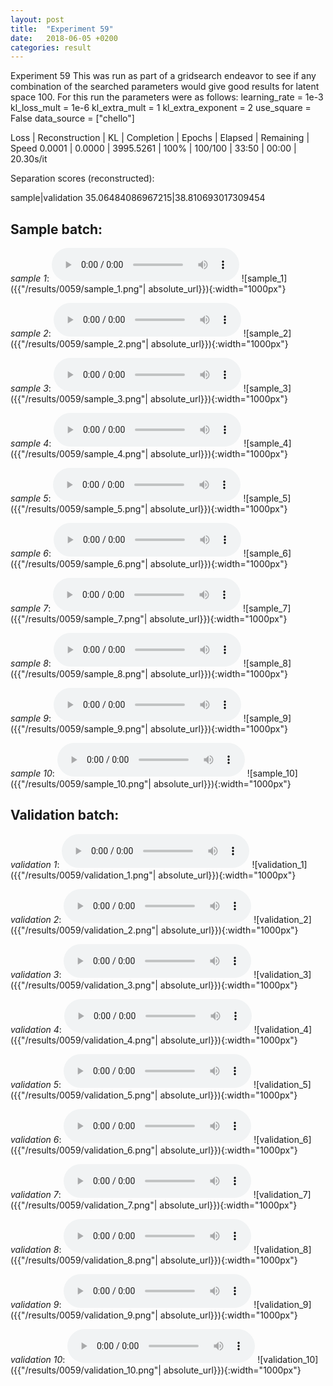 ```yaml
---
layout: post
title:  "Experiment 59"
date:   2018-06-05 +0200
categories: result
---
```

Experiment 59
This was run as part of a gridsearch endeavor to see if any combination of the searched parameters would give good results for latent space 100.
For this run the parameters were as follows:
learning_rate = 1e-3
kl_loss_mult = 1e-6
kl_extra_mult = 1
kl_extra_exponent = 2
use_square = False
data_source = ["chello"]

Loss | Reconstruction | KL | Completion | Epochs | Elapsed | Remaining | Speed
0.0001 | 0.0000 | 3995.5261 | 100% | 100/100 | 33:50 | 00:00 | 20.30s/it

Separation scores (reconstructed):

sample|validation
35.06484086967215|38.810693017309454

## **Sample batch**:
_sample 1_:
<audio src="/ResultsOverview/results/0059/sample_1.wav" controls preload></audio>
![sample_1]({{"/results/0059/sample_1.png"| absolute_url}}){:width="1000px"}

_sample 2_:
<audio src="/ResultsOverview/results/0059/sample_2.wav" controls preload></audio>
![sample_2]({{"/results/0059/sample_2.png"| absolute_url}}){:width="1000px"}

_sample 3_:
<audio src="/ResultsOverview/results/0059/sample_3.wav" controls preload></audio>
![sample_3]({{"/results/0059/sample_3.png"| absolute_url}}){:width="1000px"}

_sample 4_:
<audio src="/ResultsOverview/results/0059/sample_4.wav" controls preload></audio>
![sample_4]({{"/results/0059/sample_4.png"| absolute_url}}){:width="1000px"}

_sample 5_:
<audio src="/ResultsOverview/results/0059/sample_5.wav" controls preload></audio>
![sample_5]({{"/results/0059/sample_5.png"| absolute_url}}){:width="1000px"}

_sample 6_:
<audio src="/ResultsOverview/results/0059/sample_6.wav" controls preload></audio>
![sample_6]({{"/results/0059/sample_6.png"| absolute_url}}){:width="1000px"}

_sample 7_:
<audio src="/ResultsOverview/results/0059/sample_7.wav" controls preload></audio>
![sample_7]({{"/results/0059/sample_7.png"| absolute_url}}){:width="1000px"}

_sample 8_:
<audio src="/ResultsOverview/results/0059/sample_8.wav" controls preload></audio>
![sample_8]({{"/results/0059/sample_8.png"| absolute_url}}){:width="1000px"}

_sample 9_:
<audio src="/ResultsOverview/results/0059/sample_9.wav" controls preload></audio>
![sample_9]({{"/results/0059/sample_9.png"| absolute_url}}){:width="1000px"}

_sample 10_:
<audio src="/ResultsOverview/results/0059/sample_10.wav" controls preload></audio>
![sample_10]({{"/results/0059/sample_10.png"| absolute_url}}){:width="1000px"}

## **Validation batch**:
_validation 1_:
<audio src="/ResultsOverview/results/0059/validation_1.wav" controls preload></audio>
![validation_1]({{"/results/0059/validation_1.png"| absolute_url}}){:width="1000px"}

_validation 2_:
<audio src="/ResultsOverview/results/0059/validation_2.wav" controls preload></audio>
![validation_2]({{"/results/0059/validation_2.png"| absolute_url}}){:width="1000px"}

_validation 3_:
<audio src="/ResultsOverview/results/0059/validation_3.wav" controls preload></audio>
![validation_3]({{"/results/0059/validation_3.png"| absolute_url}}){:width="1000px"}

_validation 4_:
<audio src="/ResultsOverview/results/0059/validation_4.wav" controls preload></audio>
![validation_4]({{"/results/0059/validation_4.png"| absolute_url}}){:width="1000px"}

_validation 5_:
<audio src="/ResultsOverview/results/0059/validation_5.wav" controls preload></audio>
![validation_5]({{"/results/0059/validation_5.png"| absolute_url}}){:width="1000px"}

_validation 6_:
<audio src="/ResultsOverview/results/0059/validation_6.wav" controls preload></audio>
![validation_6]({{"/results/0059/validation_6.png"| absolute_url}}){:width="1000px"}

_validation 7_:
<audio src="/ResultsOverview/results/0059/validation_7.wav" controls preload></audio>
![validation_7]({{"/results/0059/validation_7.png"| absolute_url}}){:width="1000px"}

_validation 8_:
<audio src="/ResultsOverview/results/0059/validation_8.wav" controls preload></audio>
![validation_8]({{"/results/0059/validation_8.png"| absolute_url}}){:width="1000px"}

_validation 9_:
<audio src="/ResultsOverview/results/0059/validation_9.wav" controls preload></audio>
![validation_9]({{"/results/0059/validation_9.png"| absolute_url}}){:width="1000px"}

_validation 10_:
<audio src="/ResultsOverview/results/0059/validation_10.wav" controls preload></audio>
![validation_10]({{"/results/0059/validation_10.png"| absolute_url}}){:width="1000px"}
